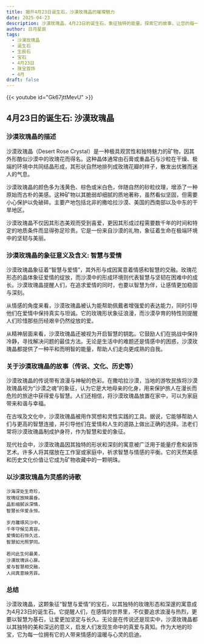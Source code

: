 ```yaml
---
title: 揭开4月23日诞生石，沙漠玫瑰晶的璀璨魅力
date: 2025-04-23
description: 沙漠玫瑰晶，4月23日的诞生石，象征独特的能量。探索它的故事，让您的每一天更有意义。
author: 日月星辰
tags:
  - 沙漠玫瑰晶
  - 诞生石
  - 生辰石
  - 宝石
  - 4月23日
  - 珠宝首饰
  - 4月
draft: false
---
```


{{< youtube id="Gk67jttMevU" >}}

## 4月23日的诞生石: 沙漠玫瑰晶

### 沙漠玫瑰晶的描述

沙漠玫瑰晶（Desert Rose Crystal）是一种极具观赏性和独特魅力的矿物，因其外形酷似沙漠中的玫瑰花而得名。这种晶体通常由石膏或重晶石与沙粒在干燥、极端的环境中共同结晶形成，其形状自然地排列成玫瑰花瓣的样子，散发出优雅而迷人的气息。

沙漠玫瑰晶的颜色多为浅黄色、棕色或米白色，伴随自然的砂粒纹理，增添了一种原始而古朴的美感。这种矿物以其脆弱却细腻的质地著称，虽然看似坚固，但需要小心保护以免破碎。主要产地包括北非的撒哈拉沙漠、美国的西南部以及中东的干旱地区。

沙漠玫瑰晶不仅因其形态美观而受到喜爱，更因其形成过程需要数千年的时间和特定的地质条件而显得弥足珍贵。它是一份来自沙漠的礼物，象征着生命在极端环境中的坚韧与美丽。

### 沙漠玫瑰晶的象征意义及含义: 智慧与爱情

沙漠玫瑰晶象征着“智慧与爱情”，其外形与成因寓意着情感和智慧的交融。玫瑰花形态的晶体象征爱情的绽放，而沙漠中的形成环境则代表智慧与坚韧在困难中的成长。沙漠玫瑰晶提醒人们，在追求爱情的同时，也要以智慧为伴，让感情更加稳固与深刻。

从情感的角度来看，沙漠玫瑰晶被认为能帮助佩戴者增强爱的表达能力，同时引导他们在爱情中保持真实与坦诚。它的玫瑰形状象征浪漫，而沙漠孕育的特性则提醒人们珍惜那些历经艰辛仍然绽放的爱。

从精神层面来看，沙漠玫瑰晶还被视为开启智慧的钥匙。它鼓励人们在挑战中保持冷静，寻找解决问题的最佳方法。无论是生活中的难题还是情感中的困惑，沙漠玫瑰晶都提供了一种平和而明智的能量，帮助人们走向更成熟的自我。

### 关于沙漠玫瑰晶的故事（传说、文化、历史等）

沙漠玫瑰晶的传说带有浪漫与神秘的色彩。在撒哈拉沙漠，当地的游牧民族将沙漠玫瑰晶视为“沙漠之魂”的象征，认为它是大地母亲的化身，用来保护旅人在漫长而危险的旅途中获得爱与智慧。人们还相信，将沙漠玫瑰晶放置在家中，可以为家庭带来和谐与幸福。

在古埃及文化中，沙漠玫瑰晶被用作冥想和灵性实践的工具。据说，它能够帮助人们与更高的智慧连接，并引导他们在爱情和人生的道路上做出正确的选择。法老们常将沙漠玫瑰晶制成护身符，作为智慧和爱的象征。

现代社会中，沙漠玫瑰晶因其独特的形状和深刻的寓意被广泛用于能量疗愈和装饰艺术。许多人将其摆放在工作室或家庭中，祈求智慧与情感的平衡。它的天然美感和历史文化价值让它成为矿物收藏中的一颗明珠。

### 以沙漠玫瑰晶为灵感的诗歌

```
沙海深处生奇珍，  
玫瑰绽放映晨昏。  
晶影细腻诉深情，  
智慧长伴爱永恒。  

岁月雕琢风沙中，  
千年守候见真容。  
爱情如石恒久远，  
智慧如光照梦同。  

若问此生何最美，  
沙漠玫瑰诉心扉。  
爱与智慧相交融，  
人间真意映芳菲。  
```

### 总结

沙漠玫瑰晶，这颗象征“智慧与爱情”的宝石，以其独特的玫瑰形态和深邃的寓意成为4月23日的诞生石。它提醒人们，在感情的世界里，不仅要追求浪漫与热烈，更要以智慧为基石，让爱更加坚定与长久。无论是在传说还是现实中，沙漠玫瑰晶都以其独特的美和深远的意义，启发人们发现生命中的真爱与真知。作为大地的珍宝，它为每一位拥有它的人带来情感的温暖与心灵的启迪。